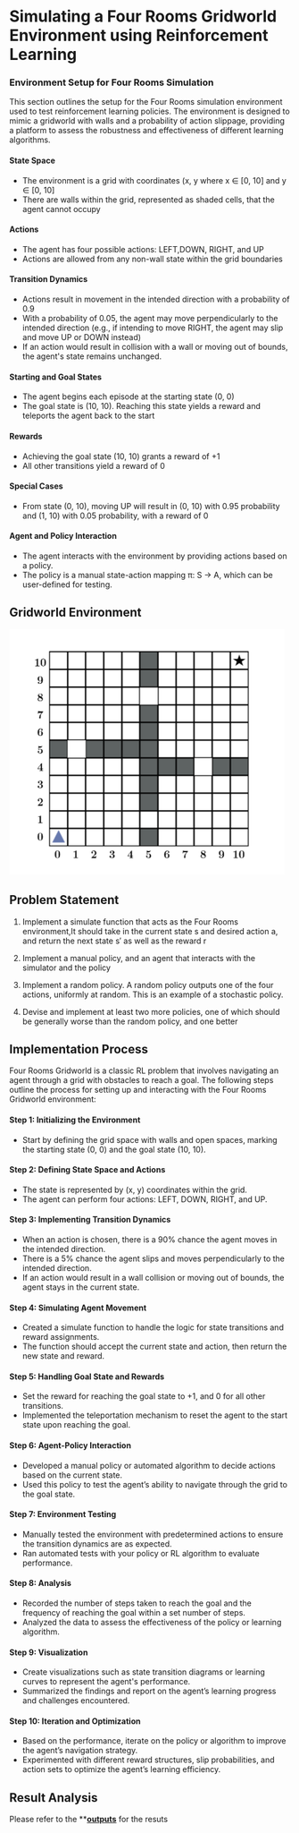 # Simulating a Four Rooms Gridworld Environment using Reinforcement Learning

### Environment Setup for Four Rooms Simulation

This section outlines the setup for the Four Rooms simulation environment used to test reinforcement learning policies. The environment is designed to mimic a gridworld with walls and a probability of action slippage, providing a platform to assess the robustness and effectiveness of different learning algorithms.

#### State Space
- The environment is a grid with coordinates (x, y where x ∈ [0, 10] and y ∈ [0, 10]
- There are walls within the grid, represented as shaded cells, that the agent cannot occupy

#### Actions
- The agent has four possible actions: LEFT,DOWN, RIGHT, and UP
- Actions are allowed from any non-wall state within the grid boundaries

#### Transition Dynamics
- Actions result in movement in the intended direction with a probability of 0.9
- With a probability of 0.05, the agent may move perpendicularly to the intended direction (e.g., if intending to move RIGHT, the agent may slip and move UP or DOWN instead)
- If an action would result in collision with a wall or moving out of bounds, the agent's state remains unchanged.

#### Starting and Goal States
- The agent begins each episode at the starting state (0, 0)
- The goal state is (10, 10). Reaching this state yields a reward and teleports the agent back to the start

#### Rewards
- Achieving the goal state (10, 10) grants a reward of +1
- All other transitions yield a reward of 0

#### Special Cases
- From state (0, 10), moving UP will result in (0, 10) with 0.95 probability and (1, 10) with 0.05 probability, with a reward of 0

#### Agent and Policy Interaction
- The agent interacts with the environment by providing actions based on a policy.
- The policy is a manual state-action mapping π: S → A, which can be user-defined for testing.

## Gridworld Environment

![Screenshot](https://github.com/PShru2000/Gridworld-simulation-using-Reinforcement-Learning/blob/main/env.png?raw=true)

## Problem Statement

1) Implement a simulate function that acts as the Four Rooms environment,It should take in the current state s and desired action a, and return the next state s′ as well as the reward r

2) Implement a manual policy, and an agent that interacts with the simulator and the policy

3) Implement a random policy. A random policy outputs one of the four actions, uniformly at random. This is an example of a stochastic policy.

4) Devise and implement at least two more policies, one of which should be generally worse than the random policy, and one better


## Implementation Process

Four Rooms Gridworld is a classic RL problem that involves navigating an agent through a grid with obstacles to reach a goal. The following steps outline the process for setting up and interacting with the Four Rooms Gridworld environment:

#### Step 1: Initializing the Environment
- Start by defining the grid space with walls and open spaces, marking the starting state (0, 0) and the goal state (10, 10).

#### Step 2: Defining State Space and Actions
- The state is represented by (x, y) coordinates within the grid.
- The agent can perform four actions: LEFT, DOWN, RIGHT, and UP.

#### Step 3: Implementing Transition Dynamics
- When an action is chosen, there is a 90% chance the agent moves in the intended direction.
- There is a 5% chance the agent slips and moves perpendicularly to the intended direction.
- If an action would result in a wall collision or moving out of bounds, the agent stays in the current state.

#### Step 4: Simulating Agent Movement
- Created a simulate function to handle the logic for state transitions and reward assignments.
- The function should accept the current state and action, then return the new state and reward.

#### Step 5: Handling Goal State and Rewards
- Set the reward for reaching the goal state to +1, and 0 for all other transitions.
- Implemented the teleportation mechanism to reset the agent to the start state upon reaching the goal.

#### Step 6: Agent-Policy Interaction
- Developed a manual policy or automated algorithm to decide actions based on the current state.
- Used this policy to test the agent’s ability to navigate through the grid to the goal state.

#### Step 7: Environment Testing
- Manually tested the environment with predetermined actions to ensure the transition dynamics are as expected.
- Ran automated tests with your policy or RL algorithm to evaluate performance.

#### Step 8: Analysis
- Recorded the number of steps taken to reach the goal and the frequency of reaching the goal within a set number of steps.
- Analyzed the data to assess the effectiveness of the policy or learning algorithm.

#### Step 9: Visualization
- Create visualizations such as state transition diagrams or learning curves to represent the agent's performance.
- Summarized the findings and report on the agent’s learning progress and challenges encountered.

#### Step 10: Iteration and Optimization
- Based on the performance, iterate on the policy or algorithm to improve the agent’s navigation strategy.
- Experimented with different reward structures, slip probabilities, and action sets to optimize the agent’s learning efficiency.


## Result Analysis

Please refer to the ****[outputs](https://github.com/PShru2000/Implementation-of-Reinforcement-Policies-in-Gridworld/tree/main/outputs%20-RL)** for the resuts
